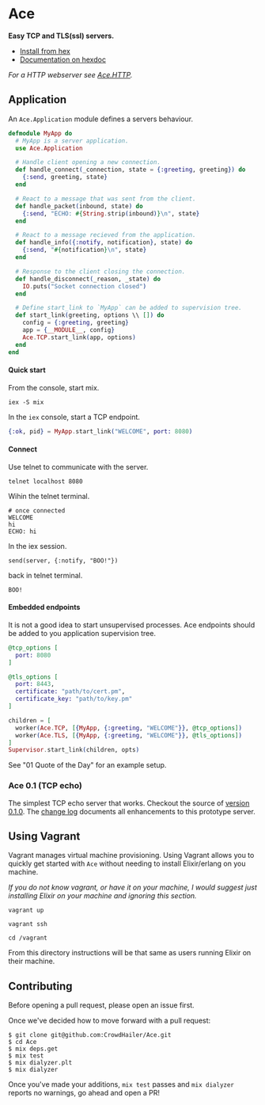 # Ace
**Easy TCP and TLS(ssl) servers.**

- [Install from hex](https://hex.pm/packages/ace)
- [Documentation on hexdoc](https://hexdocs.pm/ace)

*For a HTTP webserver see [Ace.HTTP](https://hex.pm/packages/ace_http).*

## Application

An `Ace.Application` module defines a servers behaviour.


```elixir
defmodule MyApp do
  # MyApp is a server application.
  use Ace.Application

  # Handle client opening a new connection.
  def handle_connect(_connection, state = {:greeting, greeting}) do
    {:send, greeting, state}
  end

  # React to a message that was sent from the client.
  def handle_packet(inbound, state) do
    {:send, "ECHO: #{String.strip(inbound)}\n", state}
  end

  # React to a message recieved from the application.
  def handle_info({:notify, notification}, state) do
    {:send, "#{notification}\n", state}
  end

  # Response to the client closing the connection.
  def handle_disconnect(_reason, _state) do
    IO.puts("Socket connection closed")
  end

  # Define start_link to `MyApp` can be added to supervision tree.
  def start_link(greeting, options \\ []) do
    config = {:greeting, greeting}
    app = {__MODULE__, config}
    Ace.TCP.start_link(app, options)
  end
end
```

#### Quick start

From the console, start mix.

```shell
iex -S mix
```

In the `iex` console, start a TCP endpoint.
```elixir
{:ok, pid} = MyApp.start_link("WELCOME", port: 8080)
```

#### Connect
Use telnet to communicate with the server.

```
telnet localhost 8080
```

Wihin the telnet terminal.

```
# once connected
WELCOME
hi
ECHO: hi
```

In the iex session.

```
send(server, {:notify, "BOO!"})
```

back in telnet terminal.

```
BOO!
```

#### Embedded endpoints

It is not a good idea to start unsupervised processes.
Ace endpoints should be added to you application supervision tree.

```elixir
@tcp_options [
  port: 8080
]

@tls_options [
  port: 8443,
  certificate: "path/to/cert.pm",
  certificate_key: "path/to/key.pm"
]

children = [
  worker(Ace.TCP, [{MyApp, {:greeting, "WELCOME"}}, @tcp_options])
  worker(Ace.TLS, [{MyApp, {:greeting, "WELCOME"}}, @tls_options])
]
Supervisor.start_link(children, opts)
```

See "01 Quote of the Day" for an example setup.

### Ace 0.1 (TCP echo)

The simplest TCP echo server that works.
Checkout the source of [version 0.1.0](https://github.com/CrowdHailer/Ace/blob/0.1.0/server.ex).
The [change log](https://github.com/CrowdHailer/Ace/blob/master/CHANGELOG.md) documents all enhancements to this prototype server.


## Using Vagrant

Vagrant manages virtual machine provisioning.
Using Vagrant allows you to quickly get started with `Ace` without needing to install Elixir/erlang on you machine.

*If you do not know vagrant, or have it on your machine, I would suggest just installing Elixir on your machine and ignoring this section.*

```
vagrant up

vagrant ssh

cd /vagrant
```

From this directory instructions will be that same as users running Elixir on their machine.

## Contributing

Before opening a pull request, please open an issue first.

Once we've decided how to move forward with a pull request:

    $ git clone git@github.com:CrowdHailer/Ace.git
    $ cd Ace
    $ mix deps.get
    $ mix test
    $ mix dialyzer.plt
    $ mix dialyzer

Once you've made your additions, `mix test` passes and `mix dialyzer` reports no warnings, go ahead and open a PR!
